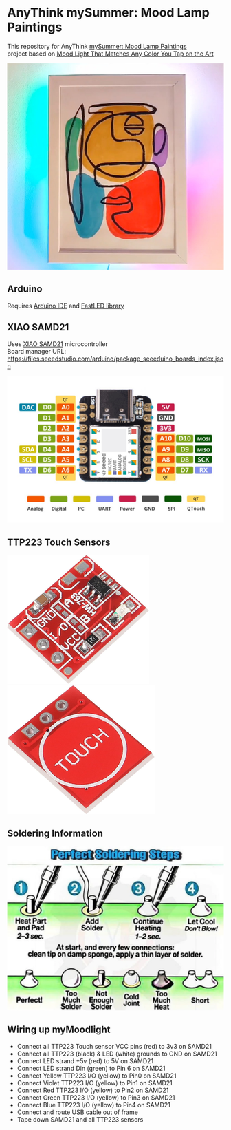 # AnyThink mySummer: Mood Lamp Paintings
This repository for AnyThink [mySummer: Mood Lamp Paintings](https://anythinklibraries.libnet.info/event/13847358)  
project based on [Mood Light That Matches Any Color You Tap on the Art](https://www.instructables.com/Mood-Light-That-Matches-Any-Color-You-Tap-on-the-A/)

<img title="myMoodlight" alt="myMoodlight" src="images/moodlight.jpg">

## Arduino
Requires [Arduino IDE](https://support.arduino.cc/hc/en-us/articles/360019833020-Download-and-install-Arduino-IDE)
and [FastLED library](https://github.com/FastLED/FastLED)

## XIAO SAMD21
Uses [XIAO SAMD21](https://wiki.seeedstudio.com/Seeeduino-XIAO/) microcontroller  
Board manager URL: https://files.seeedstudio.com/arduino/package_seeeduino_boards_index.json

<img title="XIAO SAMD21" alt="XIAO SAMD21 pinout" src="images/XIAO-SAMD21-pinout.jpg">

## TTP223 Touch Sensors
<img alt="TTP223 Touch Sensor Top" src="images/TTP223-Touch-top.jpg" height="300px">  <img alt="TTP223 Touch Sensor Bottom" src="images/TTP223-Touch-bottom.jpg" height="300px">

## Soldering Information
<img title="Soldering" alt="Soldering Diagram" src="images/soldering.png">

## Wiring up myMoodlight
  * Connect all TTP223 Touch sensor VCC pins (red) to 3v3 on SAMD21
  * Connect all TTP223 (black) & LED (white) grounds to GND on SAMD21
  * Connect LED strand +5v (red) to 5V on SAMD21
  * Connect LED strand Din (green) to Pin 6 on SAMD21
  * Connect Yellow TTP223 I/O (yellow) to Pin0 on SAMD21
  * Connect Violet TTP223 I/O (yellow) to Pin1 on SAMD21
  * Connect Red TTP223 I/O (yellow) to Pin2 on SAMD21
  * Connect Green TTP223 I/O (yellow) to Pin3 on SAMD21
  * Connect Blue TTP223 I/O (yellow) to Pin4 on SAMD21
  * Connect and route USB cable out of frame
  * Tape down SAMD21 and all TTP223 sensors
